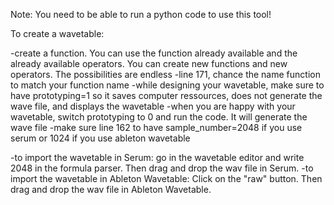 Note: You need to be able to run a python code to use this tool!


To create a wavetable:

-create a function. You can use the function already available and the already available operators. You can create new functions and new operators. The possibilities are endless
-line 171, chance the name function to match your function name
-while designing your wavetable, make sure to have prototyping=1 so it saves computer ressources, does not generate the wave file, and displays the wavetable
-when you are happy with your wavetable, switch prototyping to 0 and run the code. It will generate the wave file
-make sure line 162 to have  sample_number=2048 if you use serum or 1024 if you use ableton wavetable

-to import the wavetable in Serum: go in the wavetable editor and write 2048 in the formula parser. Then drag and drop the wav file in Serum.
-to import the wavetable in Ableton Wavetable: Click on the "raw" button. Then drag and drop the wav file in Ableton Wavetable.


